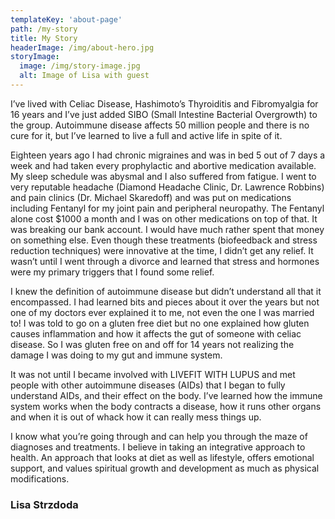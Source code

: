 ```yaml
---
templateKey: 'about-page'
path: /my-story
title: My Story
headerImage: /img/about-hero.jpg
storyImage:
  image: /img/story-image.jpg
  alt: Image of Lisa with guest
---
```


I’ve lived with Celiac Disease, Hashimoto’s Thyroiditis and Fibromyalgia for 16 years and I’ve just added SIBO (Small Intestine Bacterial Overgrowth) to the group. Autoimmune disease affects 50 million people and there is no cure for it, but I’ve learned to live a full and active life in spite of it.

Eighteen years ago I had chronic migraines and was in bed 5 out of 7 days a week and had taken every prophylactic and abortive medication available. My sleep schedule was abysmaI and I also suffered from fatigue. I went to very reputable headache (Diamond Headache Clinic, Dr. Lawrence Robbins) and pain clinics (Dr. Michael Skaredoff) and was put on medications including Fentanyl for my joint pain and peripheral neuropathy. The Fentanyl alone cost \$1000 a month and I was on other medications on top of that. It was breaking our bank account. I would have much rather spent that money on something else. Even though these treatments (biofeedback and stress reduction techniques) were innovative at the time, I didn’t get any relief. It wasn’t until I went through a divorce and learned that stress and hormones were my primary triggers that I found some relief.

I knew the definition of autoimmune disease but didn’t understand all that it encompassed. I had learned bits and pieces about it over the years but not one of my doctors ever explained it to me, not even the one I was married to! I was told to go on a gluten free diet but no one explained how gluten causes inflammation and how it affects the gut of someone with celiac disease. So I was gluten free on and off for 14 years not realizing the damage I was doing to my gut and immune system.

It was not until I became involved with LIVEFIT WITH LUPUS and met people with other autoimmune diseases (AIDs) that I began to fully understand AIDs, and their effect on the body. I’ve learned how the immune system works when the body contracts a disease, how it runs other organs and when it is out of whack how it can really mess things up.

I know what you’re going through and can help you through the maze of diagnoses and treatments. I believe in taking an integrative approach to health. An approach that looks at diet as well as lifestyle, offers emotional support, and values spiritual growth and development as much as physical modifications.

### Lisa Strzdoda
